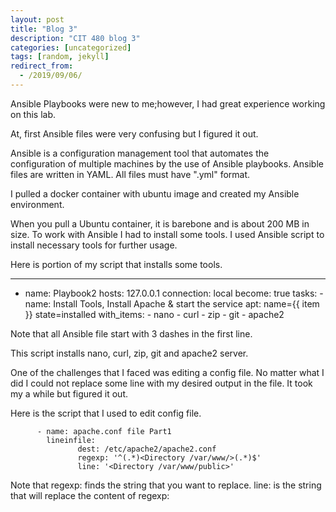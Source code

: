 ```yaml
---
layout: post
title: "Blog 3"
description: "CIT 480 blog 3"
categories: [uncategorized]
tags: [random, jekyll]
redirect_from:
  - /2019/09/06/
---
```

Ansible Playbooks were new to me;however, I had great experience working on this lab.

At, first Ansible files were very confusing but I figured it out.

Ansible is a configuration management tool that automates the configuration of multiple machines by the use of Ansible playbooks. Ansible files are written in YAML. All files must have ".yml" format.

I pulled a docker container with ubuntu image and created my Ansible environment.

When you pull a Ubuntu container, it is barebone and is about 200 MB in size. To work with Ansible I had to install some tools. I used Ansible script to install necessary tools for further usage.

Here is portion of my script that installs some tools.

---
- name: Playbook2
  hosts: 127.0.0.1
  connection: local
  become: true
  tasks:
          - name: Install Tools, Install Apache & start the service
            apt: name={{ item }} state=installed
            with_items:
                    - nano
                    - curl
                    - zip
                    - git
                    - apache2

Note that all Ansible file start with 3 dashes in the first line.

This script installs nano, curl, zip, git and apache2 server.  


One of the challenges that I faced was editing a config file. No matter what I did I could not replace some line with my desired output in the file. It took my a while but figured it out.

Here is the script that I used to edit config file.

          - name: apache.conf file Part1
            lineinfile:
                   dest: /etc/apache2/apache2.conf
                   regexp: '^(.*)<Directory /var/www/>(.*)$'
                   line: '<Directory /var/www/public>'

Note that regexp: finds the string that you want to replace. line: is the string that will replace the content of regexp:


